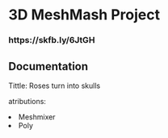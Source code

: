 <h1>3D MeshMash Project</<h1>
  <h3>https://skfb.ly/6JtGH</h3>
 
 <h2>Documentation</h2>
<p>Tittle: Roses turn into skulls</p>
<p>atributions:</p>
<li>Meshmixer</li>
<li>Poly</li>
